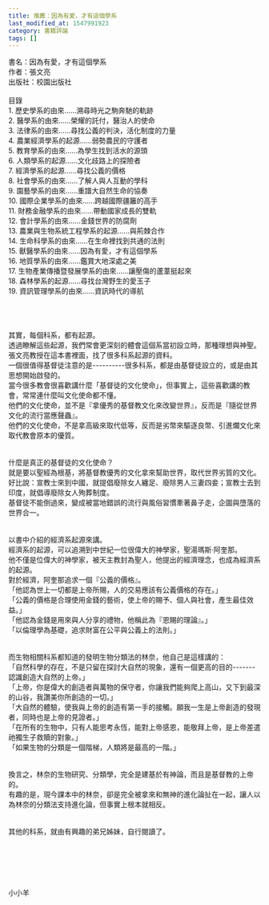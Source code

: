 ```yaml
---
title: 推薦：因為有愛，才有這個學系
last_modified_at: 1547991923
category: 書籍評論
tags: []
---
```


<p>書名：因為有愛，才有這個學系<br/>作者：張文亮<br/>出版社：校園出版社<br/><!--more--><br/>目錄<br/>1.	歷史學系的由來……溯尋時光之駒奔馳的軌跡<br/>2.	醫學系的由來……榮耀的託付，醫治人的使命<br/>3.	法律系的由來……尋找公義的判決，活化制度的力量<br/>4.	農業經濟學系的起源……弱勢農民的守護者<br/>5.	教育學系的由來……為學生找到活水的源頭<br/>6.	人類學系的起源……文化歧路上的探險者<br/>7.	經濟學系的起源……尋找公義的價格<br/>8.	社會學系的由來……了解人與人互動的學科<br/>9.	園藝學系的由來……重譜大自然生命的協奏<br/>10.	國際企業學系的由來……跨越國際疆籬的高手<br/>11.	財務金融學系的由來……帶動國家成長的雙軌<br/>12.	會計學系的由來……金錢世界的防腐劑<br/>13.	農業與生物系統工程學系的起源……與荊棘合作<br/>14.	生命科學系的由來……在生命裡找到共通的法則<br/>15.	獸醫學系的由來……因為有愛，才有這個學系<br/>16.	地質學系的由來……鑑賞大地深處之美<br/>17.	生物產業傳播暨發展學系的由來……讓壓傷的蘆葦挺起來<br/>18.	森林學系的起源……尋找台灣野生的愛玉子<br/>19.	資訊管理學系的由來……資訊時代的導航<br/><br/><br/><br/><br/>其實，每個科系，都有起源。<br/>透過瞭解這些起源，我們常會更深刻的體會這個系當初設立時，那種理想與神聖。<br/>張文亮教授在這本書裡面，找了很多科系起源的資料。<br/>一個很值得基督徒注意的是----------很多科系，都是由基督徒設立的，或是由其思想開始啟發的。<br/>當今很多教會很喜歡講什麼「基督徒的文化使命」，但事實上，這些喜歡講的教會，常常連什麼叫文化使命都不懂。<br/>他們的文化使命，並不是『拿優秀的基督教文化來改變世界』，反而是『隨從世界文化的流行當應聲蟲』。<br/>他們的文化使命，不是拿高級來取代低等，反而是劣幣來驅逐良幣、引進爛文化來取代教會原本的優質。<br/><br/><br/>什麼是真正的基督徒的文化使命？<br/>就是要以聖經為根基，將基督教優秀的文化拿來幫助世界，取代世界劣質的文化。<br/>好比說：宣教士來到中國，就提倡廢除女人纏足、廢除男人三妻四妾；宣教士去到印度，就倡導廢除女人殉葬制度。<br/>基督徒不能倒過來，變成被當地錯誤的流行與風俗習慣牽著鼻子走，企圖與墮落的世界合一。<br/><br/><br/>以書中介紹的經濟系起源來講。<br/>經濟系的起源，可以追溯到中世紀一位很偉大的神學家，聖湯瑪斯‧阿奎那。<br/>他不僅是位偉大的神學家，被天主教封為聖人，他提出的經濟理念，也成為經濟系的起源。<br/>對於經濟，阿奎那追求一個『公義的價格』。<br/>「他認為世上一切都是上帝所賜，人的交易應該有公義價格的存在。」<br/>「公義的價格是合理使用金錢的藝術，使上帝的賜予、個人與社會，產生最佳效益。」<br/>「他認為金錢是用來與人分享的禮物，他稱此為『恩賜的理論』。」<br/>「以倫理學為基礎，追求財富在公平與公義上的法則。」<br/><br/><br/>而生物相關科系都知道的發明生物分類法的林奈，他自己是這樣講的：<br/>「自然科學的存在，不是只留在探討大自然的現象，還有一個更高的目的-------認識創造大自然的上帝。」<br/>「上帝，你是偉大的創造者與萬物的保守者，你讓我們能夠爬上高山，又下到最深的山谷，我讚美你所創造的一切。」<br/>「大自然的體驗，使我與上帝的創造有第一手的接觸。願我一生是上帝創造的發現者，同時也是上帝的見證者。」<br/>「在所有的生物中，只有人能思考永恆，能對上帝感恩，能敬拜上帝，是上帝差遣祂獨生子救贖的對象。」<br/>「如果生物的分類是一個階梯，人類將是最高的一階。」<br/><br/><br/>換言之，林奈的生物研究、分類學，完全是建基於有神論，而且是基督教的上帝的。<br/>有趣的是，現今課本中的林奈，卻是完全被拿來和無神的進化論扯在一起，讓人以為林奈的分類法支持進化論，但事實上根本就相反。<br/><br/><br/>其他的科系，就由有興趣的弟兄姊妹，自行閱讀了。<br/><br/><br/><br/><br/><br/><br/>小小羊<br/><br/><br/><br/><br/><br/><br/><br/></p>